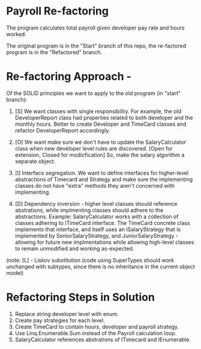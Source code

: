 ﻿# Payroll Re-factoring

The program calculates total payroll given developer pay rate and hours worked.

The original program is in the "Start" branch of this repo, the re-factored
program is in the "Refactored" branch.

# Re-factoring Approach -

Of the SOLID principles we want to apply to the old program (in "start" branch):
1. [S] We want classes with single responsibility. For example, the old DeveloperReport
class had properties related to both developer and the monthly hours. Better to
create Developer and TimeCard classes and refactor DeveloperReport accordingly.

2. [O] We want make sure we don't have to update the SalaryCalculator class when new
developer level rules are discovered. [Open for extension, Closed for modicfication]
So, make the salary algorithm a separate object.

3. [I] Interface segregation. We want to define interfaces for higher-level
abstractions of Timecard and  Strategy and make sure the implementing classes do not 
have "extra" methods they aren't concerned with implementing.

4. [D] Dependency inversion - higher level classes should reference abstrations, while
implmenting classes should adhere to the abstractions. Example: SalaryCalculator
works with a collection of classes adhering to ITimeCard interface. The TimeCard
concrete class implements that interface, and itself uses an ISalaryStrategy that
is implemented by SeniorSalaryStrategy, and JuniorSalaryStrategy - allowing
for future new implmentations while allowing high-level classes to remain
unmodified and working as-expected. 

(note: [L] - Liskov substitution (code using SuperTypes should work unchanged with
subtypes, since there is no inheritance in the current object model)

# Refactoring Steps in Solution

1. Replace string developer level with enum.
2. Create pay strategies for each level.
3. Create TimeCard to contain hours, developer and payroll strategy.
4. Use Linq.Enumerable.Sum instead of the Payroll calculation loop.
5. SalaryCalculator references abstrations of ITimecard and IEnumerable.


